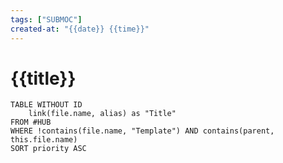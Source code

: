 ```yaml
---
tags: ["SUBMOC"]
created-at: "{{date}} {{time}}"
---
```

# {{title}}

```dataview
TABLE WITHOUT ID
	link(file.name, alias) as "Title"
FROM #HUB
WHERE !contains(file.name, "Template") AND contains(parent, this.file.name)
SORT priority ASC
```